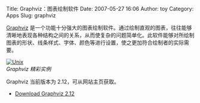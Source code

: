 Title: Graphviz：图表绘制软件
Date: 2007-05-27 16:06
Author: toy
Category: Apps
Slug: graphviz

[Graphviz](http://www.graphviz.org/)
是一个功能十分强大的图表绘制软件。通过绘制直观的图表，往往能够清晰地表现各种结构之间的关系，从而使复杂的问题简单化。此软件能够对所绘制图表的形状、线条样式、字体、颜色等进行设置，使之更加符合绘制者的实际需要。

[![Unix](http://i.linuxtoy.org/i/2007/05/unix_s.png)](http://i.linuxtoy.org/i/2007/05/unix.png)  
*Graphviz 精彩实例*

Graphviz 当前版本为 2.12，可从网站主页获取。

- [Download Graphviz 2.12](http://www.graphviz.org/Download..php)
